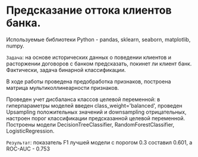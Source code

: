 # Предсказание оттока клиентов банка.

Используемые библиотеки Python - pandas, sklearn, seaborn, matplotlib, numpy.

`Задача`: на основе исторических данных о поведении клиентов и расторжении договоров с банком предсказать, покинет ли клиент банк. Фактически, задача бинарной классификации.

В ходе работы проведена предобработка признаков, построена матрица мультиколлинеарности признаков.

Проведен учет дисбаланса классов целевой переменной: в гиперпараметры моделей введен class_weight='balanced', проведен Upsampling положительных значений и downsampling отрицательных, настроен порог классификации предсказанной целевой переменной. Построены модели DecisionTreeClassifier, RandomForestClassifier, LogisticRegression.

`Результат`: показатель F1 лучшей модели с порогом 0.3 составил 0.601, а ROC-AUC - 0.753
